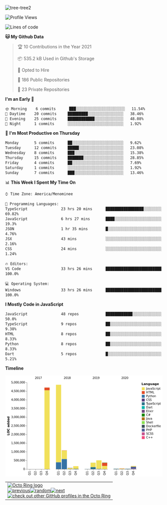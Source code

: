 ![tree-tree2](https://user-images.githubusercontent.com/15727947/99866266-688a6380-2b75-11eb-958b-273006b198d8.jpg)


<!--START_SECTION:waka-->
![Profile Views](http://img.shields.io/badge/Profile%20Views-0-blue)

![Lines of code](https://img.shields.io/badge/From%20Hello%20World%20I%27ve%20Written-12.4%20million%20lines%20of%20code-blue)

**🐱 My Github Data** 

> 🏆 10 Contributions in the Year 2021
 > 
> 📦 535.2 kB Used in Github's Storage 
 > 
> 💼 Opted to Hire
 > 
> 📜 186 Public Repositories 
 > 
> 🔑 23 Private Repositories  
 > 
**I'm an Early 🐤** 

```text
🌞 Morning    6 commits      ███░░░░░░░░░░░░░░░░░░░░░░   11.54% 
🌆 Daytime    20 commits     █████████░░░░░░░░░░░░░░░░   38.46% 
🌃 Evening    25 commits     ████████████░░░░░░░░░░░░░   48.08% 
🌙 Night      1 commits      ░░░░░░░░░░░░░░░░░░░░░░░░░   1.92%

```
📅 **I'm Most Productive on Thursday** 

```text
Monday       5 commits      ██░░░░░░░░░░░░░░░░░░░░░░░   9.62% 
Tuesday      12 commits     █████░░░░░░░░░░░░░░░░░░░░   23.08% 
Wednesday    8 commits      ███░░░░░░░░░░░░░░░░░░░░░░   15.38% 
Thursday     15 commits     ███████░░░░░░░░░░░░░░░░░░   28.85% 
Friday       4 commits      ██░░░░░░░░░░░░░░░░░░░░░░░   7.69% 
Saturday     1 commits      ░░░░░░░░░░░░░░░░░░░░░░░░░   1.92% 
Sunday       7 commits      ███░░░░░░░░░░░░░░░░░░░░░░   13.46%

```


📊 **This Week I Spent My Time On** 

```text
⌚︎ Time Zone: America/Menominee

💬 Programming Languages: 
TypeScript               23 hrs 20 mins      █████████████████░░░░░░░░   69.82% 
JavaScript               6 hrs 27 mins       ████░░░░░░░░░░░░░░░░░░░░░   19.3% 
JSON                     1 hr 35 mins        █░░░░░░░░░░░░░░░░░░░░░░░░   4.76% 
JSX                      43 mins             ░░░░░░░░░░░░░░░░░░░░░░░░░   2.16% 
CSS                      24 mins             ░░░░░░░░░░░░░░░░░░░░░░░░░   1.24%

🔥 Editors: 
VS Code                  33 hrs 26 mins      █████████████████████████   100.0%

💻 Operating System: 
Windows                  33 hrs 26 mins      █████████████████████████   100.0%

```

**I Mostly Code in JavaScript** 

```text
JavaScript               48 repos            ████████████░░░░░░░░░░░░░   50.0% 
TypeScript               9 repos             ██░░░░░░░░░░░░░░░░░░░░░░░   9.38% 
HTML                     8 repos             ██░░░░░░░░░░░░░░░░░░░░░░░   8.33% 
Python                   8 repos             ██░░░░░░░░░░░░░░░░░░░░░░░   8.33% 
Dart                     5 repos             █░░░░░░░░░░░░░░░░░░░░░░░░   5.21%

```


**Timeline**

![Chart not found](https://raw.githubusercontent.com/ianlikono/ianlikono/master/charts/bar_graph.png) 


<!--END_SECTION:waka-->


<table><tbody><tr><td><a href="https://octo-ring.com/"><img src="https://octo-ring.com/static/img/widget/top.png" width="99%" alt="Octo Ring logo" align="top"></a><br><a href="https://octo-ring.com/p/ianlikono/prev"><img src="https://octo-ring.com/static/img/widget/prev.png" width="33%" alt="previous" align="top" title="previous profile"></a><a href="https://octo-ring.com/p/ianlikono/random"><img src="https://octo-ring.com/static/img/widget/random.png" width="33%" alt="random" align="top" title="random profile"></a><a href="https://octo-ring.com/p/ianlikono/next"><img src="https://octo-ring.com/static/img/widget/next.png" width="33%" alt="next" align="top" title="next profile"></a><br><a href="https://octo-ring.com/"><img src="https://octo-ring.com/static/img/widget/bottom.png" width="99%" alt="check out other GitHub profiles in the Octo Ring" align="top"></a></td></tr></tbody></table>
